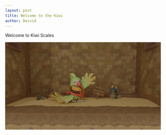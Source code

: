 ```yaml
---
layout: post
title: Welcome to the Kiwi
author: Deivid
---
```


Welcome to Kiwi Scales

![Kiwi saying hello](/docs/assets/images/hikiwi.jpg)

